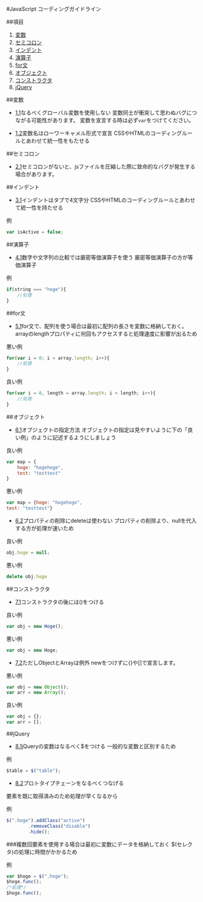 #JavaScript コーディングガイドライン

##項目

  1. [変数](#変数)
  1. [セミコロン](#セミコロン)
  1. [インデント](#インデント)
  1. [演算子](#演算子)
  1. [for文](#for文)
  1. [オブジェクト](#オブジェクト)
  1. [コンストラクタ](#コンストラクタ)
  1. [jQuery](#jQuery)

##変数

 - [1.1](#1.1)なるべくグローバル変数を使用しない
変数同士が衝突して思わぬバグにつながる可能性があります。
変数を宣言する時は必ず```var```をつけてください。

 - [1.2](#1.2)変数名はローワーキャメル形式で宣言
CSSやHTMLのコーディングルールとあわせて統一性をもたせる

##セミコロン

 - [2.1](#2.1)セミコロンがないと、jsファイルを圧縮した際に致命的なバグが発生する場合があります。



##インデント
 - [3.1](#3.1)インデントはタブで4文字分
CSSやHTMLのコーディングルールとあわせて統一性を持たせる


例

```javascript
var isActive = false;
```

##演算子
 - [4.1](#4.1)数字や文字列の比較では厳密等価演算子を使う
厳密等価演算子の方が等価演算子

例
```javascript
if(string === "hoge"){
	//処理
}
```
##for文
 - [5.1](#5.1)for文で、配列を使う場合は最初に配列の長さを変数に格納しておく。
arrayのlengthプロパティに何回もアクセスすると処理速度に影響が出るため

悪い例
```javascript
for(var i = 0; i < array.length; i++){
	//処理
}
```
良い例
```javascript
for(var i = 0, length = array.length; i < length; i++){
	//処理
}
```

##オブジェクト

 - [6.1](#6.1)オブジェクトの指定方法
オブジェクトの指定は見やすいように下の「良い例」のように記述するようにしましょう

良い例
```javascript
var map = {
	hoge: "hogehoge",
	test: "testtest"
}
```

悪い例
```javascript
var map = {hoge: "hogehoge",
test: "testtest"}
```

 - [6.2](#6.2)プロパティの削除にdeleteは使わない
プロパティの削除より、nullを代入する方が処理が速いため

良い例
```javascript
obj.hoge = null;
```

悪い例

```javascript
delete obj.hoge
```

##コンストラクタ
 - [7.1](#7.1)コンストラクタの後には()をつける

良い例
```javascript
var obj = new Hoge();
```

悪い例

```javascript
var obj = new Hoge;
```

 - [7.2](#7.2)ただしObjectとArrayは例外
newをつけずに{}や[]で宣言します。


悪い例

```javascript
var obj = new Object();
var arr = new Array();
```

良い例

```javascript
var obj = {};
var arr = [];
```

##jQuery

 - [8.1](#8.1)jQueryの変数はなるべく$をつける
一般的な変数と区別するため

例

```javascript
$table = $("table");
```

 - [8.2](#8.2)プロトタイプチェーンをなるべくつなげる

要素を既に取得済みのため処理が早くなるから

例

```javascript
$(".hoge").addClass("active")
		.removeClass("disable")
		.hide();
```

###複数回要素を使用する場合は最初に変数にデータを格納しておく
$(セレクタ)の処理に時間がかかるため

例

```javascript
var $hoge = $(".hoge");
$hoge.func();
/*処理*/
$hoge.func();
```


